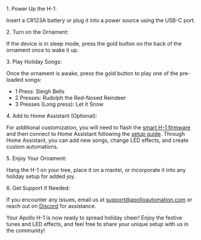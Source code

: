 1\. Power Up the H-1:

Insert a CR123A battery or plug it into a power source using the USB-C port.

2\. Turn on the Ornament:

If the device is in sleep mode, press the gold button on the back of the ornament once to wake it up.

3\. Play Holiday Songs:

Once the ornament is awake, press the gold button to play one of the pre-loaded songs:

* 1 Press: Sleigh Bells
* 2 Presses: Rudolph the Red-Nosed Reindeer
* 3 Presses (Long press): Let it Snow

4\. Add to Home Assistant (Optional):

For additional customization, you will need to flash the [smart H-1 firmware](https://github.com/ApolloAutomation/H-1/blob/main/Integrations/ESPHome/H-1.yaml) and then connect to Home Assistant following the [setup guide](https://wiki.apolloautomation.com/products/general/setup/getting-started/). Through Home Assistant, you can add new songs, change LED effects, and create custom automations.

5\. Enjoy Your Ornament:

Hang the H-1 on your tree, place it on a mantel, or incorporate it into any holiday setup for added joy.

6\. Get Support if Needed:

If you encounter any issues, email us at support@apolloautomation.com or reach out on [Discord](dsc.gg/apolloautomation) for assistance.

Your Apollo H-1 is now ready to spread holiday cheer! Enjoy the festive tunes and LED effects, and feel free to share your unique setup with us in the community!